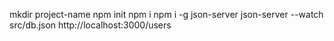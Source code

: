 mkdir project-name
npm init
npm i
npm i -g json-server
json-server --watch src/db.json
http://localhost:3000/users